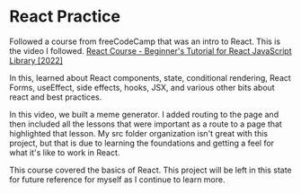 # React Practice

Followed a course from freeCodeCamp that was an intro to React. This is the video I followed.
[React Course - Beginner's Tutorial for React JavaScript Library [2022]](https://youtu.be/bMknfKXIFA8)

In this, learned about React components, state, conditional rendering, React Forms, useEffect, side effects,
hooks, JSX, and various other bits about react and best practices.

In this video, we built a meme generator. I added routing to the page and then included all the lessons
that were important as a route to a page that highlighted that lesson. My src folder organization isn't
great with this project, but that is due to learning the foundations and getting a feel for what it's like
to work in React.

This course covered the basics of React. This project will be left in this state for future reference for
myself as I continue to learn more.
